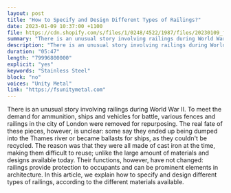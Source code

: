```yaml
---
layout: post
title: "How to Specify and Design Different Types of Railings?"
date: 2023-01-09 10:37:00 +1100
file: https://cdn.shopify.com/s/files/1/0248/4522/1987/files/20230109_fsun_1.mp3?v=1673422066
summary: "There is an unusual story involving railings during World War II. To meet the demand for ammunition, ships and vehicles for battle, various fences and railings in the city of London were removed for repurposing. The real fate of these pieces, however, is unclear: some say they ended up being dumped into the Thames river or became ballasts for ships, as they couldn't be recycled. The reason was that they were all made of cast iron at the time, making them difficult to reuse; unlike the large amount of materials and designs available today. Their functions, however, have not changed: railings provide protection to occupants and can be prominent elements in architecture. In this article, we explain how to specify and design different types of railings, according to the different materials available. "
description: "There is an unusual story involving railings during World War II. To meet the demand for ammunition, ships and vehicles for battle, various fences and railings in the city of London were removed for repurposing. The real fate of these pieces, however, is unclear: some say they ended up being dumped into the Thames river or became ballasts for ships, as they couldn't be recycled. The reason was that they were all made of cast iron at the time, making them difficult to reuse; unlike the large amount of materials and designs available today. Their functions, however, have not changed: railings provide protection to occupants and can be prominent elements in architecture. In this article, we explain how to specify and design different types of railings, according to the different materials available. "
duration: "05:47"
length: "79996800000"
explicit: "yes"
keywords: "Stainless Steel"
block: "no"
voices: "Unity Metal"
link: "https://fsunitymetal.com"
---
```


There is an unusual story involving railings during World War II. To meet the demand for ammunition, ships and vehicles for battle, various fences and railings in the city of London were removed for repurposing. The real fate of these pieces, however, is unclear: some say they ended up being dumped into the Thames river or became ballasts for ships, as they couldn't be recycled. The reason was that they were all made of cast iron at the time, making them difficult to reuse; unlike the large amount of materials and designs available today. Their functions, however, have not changed: railings provide protection to occupants and can be prominent elements in architecture. In this article, we explain how to specify and design different types of railings, according to the different materials available.
